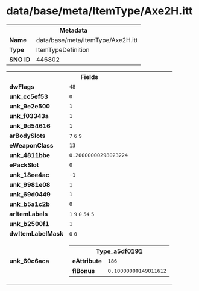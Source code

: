 <h1>data/base/meta/ItemType/Axe2H.itt</h1><table><tr><th colspan="100%">Metadata</th></tr><tr><td><b>Name</b></td><td>data/base/meta/ItemType/Axe2H.itt</td></tr><tr><td><b>Type</b></td><td>ItemTypeDefinition</td></tr><tr><td><b>SNO ID</b></td><td>446802</td></tr></table>

<table><tr><th colspan="100%">Fields</th></tr><tr><td><b>dwFlags</b></td><td><code>48</code></td></tr><tr><td><b>unk_cc5ef53</b></td><td><code>0</code></td></tr><tr><td><b>unk_9e2e500</b></td><td><code>1</code></td></tr><tr><td><b>unk_f03343a</b></td><td><code>1</code></td></tr><tr><td><b>unk_9d54616</b></td><td><code>1</code></td></tr><tr><td><b>arBodySlots</b></td><td><code>7</code>
<code>6</code>
<code>9</code>
</td></tr><tr><td><b>eWeaponClass</b></td><td><code>13</code></td></tr><tr><td><b>unk_4811bbe</b></td><td><code>0.20000000298023224</code></td></tr><tr><td><b>ePackSlot</b></td><td><code>0</code></td></tr><tr><td><b>unk_18ee4ac</b></td><td><code>-1</code></td></tr><tr><td><b>unk_9981e08</b></td><td><code>1</code></td></tr><tr><td><b>unk_69d0449</b></td><td><code>1</code></td></tr><tr><td><b>unk_b5a1c2b</b></td><td><code>0</code></td></tr><tr><td><b>arItemLabels</b></td><td><code>1</code>
<code>9</code>
<code>0</code>
<code>54</code>
<code>5</code>
</td></tr><tr><td><b>unk_b2500f1</b></td><td><code>1</code></td></tr><tr><td><b>dwItemLabelMask</b></td><td><code>0</code>
<code>0</code>
</td></tr><tr><td><b>unk_60c6aca</b></td><td><table><tr><th colspan="100%">Type_a5df0191</th></tr><tr><td><b>eAttribute</b></td><td><code>186</code></td></tr><tr><td><b>flBonus</b></td><td><code>0.10000000149011612</code></td></tr></table>


</td></tr></table>

